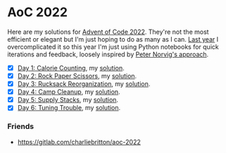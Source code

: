 # AoC 2022
Here are my solutions for [Advent of Code 2022](https://adventofcode.com/2022). They're not the most efficient or elegant but I'm just hoping to do as many as I can. [Last year](https://github.com/ollybritton/advent-2021) I overcomplicated it so this year I'm just using Python notebooks for quick iterations and feedback, loosely inspired by [Peter Norvig's approach](https://github.com/norvig/pytudes/blob/main/ipynb/Advent-2018.ipynb).

- [X]  [Day 1: Calorie Counting](https://adventofcode.com/2022/day/1), my [solution](./01.ipynb).
- [X] [Day 2: Rock Paper Scissors](https://adventofcode.com/2022/day/2), my [solution](./02.ipynb).
- [X] [Day 3: Rucksack Reorganization](https://adventofcode.com/2022/day/3), my [solution](./03.ipynb).
- [X] [Day 4: Camp Cleanup](https://adventofcode.com/2022/day/4), my [solution](./04.ipynb).
- [X] [Day 5: Supply Stacks](https://adventofcode.com/2022/day/5), my [solution](./05.ipynb).
- [X] [Day 6: Tuning Trouble](https://adventofcode.com/2022/day/6), my [solution](./06.ipynb).

### Friends
- <https://gitlab.com/charliebritton/aoc-2022>
